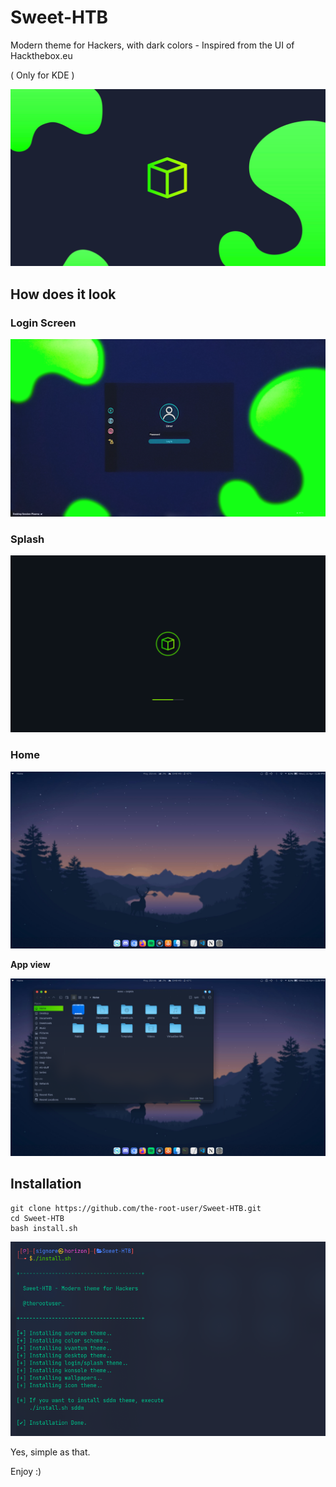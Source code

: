 
# Sweet-HTB

Modern theme for Hackers, with dark colors - Inspired from the UI of Hackthebox.eu

( Only for KDE )

![Cover](wallpapers/Sweet-Wallpapers/Sweet-HTB.png)

## How does it look

### Login Screen
![loginscreen](sddm/Sweet-HTB/Preview.png)

### Splash
![splash](look-and-feel/Sweet-HTB/contents/previews/splash.png)

### Home
![wallpaper](looks.png)

**App view**

![wallpaper1](looks1.png)

## Installation

```shell
git clone https://github.com/the-root-user/Sweet-HTB.git
cd Sweet-HTB
bash install.sh
```
![installation](install.png)

Yes, simple as that.

Enjoy :)

